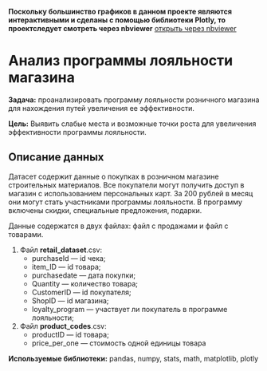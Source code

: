 **Поскольку большинство графиков в данном проекте являются интерактивными и сделаны с помощью библиотеки Plotly, то проектследует смотреть через nbviewer**
[открыть через nbviewer](https://nbviewer.org/github/Snowbird-fly/Portfolio/blob/ff4a9bf905fd417686d97e43f485bd1a3d7d654f/Loyalty_program/loyalty_program_analysis.ipynb)

# Анализ программы лояльности магазина

**Задача:** проанализировать программу лояльности розничного магазина для нахождения путей увеличения ее эффективности.

**Цель:**
Выявить слабые места и возможные точки роста для увеличения эффективности программы лояльности.

## Описание данных

Датасет содержит данные о покупках в розничном магазине строительных материалов. Все покупатели могут получить доступ в магазин с использованием персональных карт. За 200 рублей в месяц они могут стать участниками программы лояльности. В программу включены скидки, специальные предложения, подарки.

Данные содержатся в двух файлах: файл с продажами и файл с товарами.

1. Файл **retail_dataset**.csv:
    * purchaseId — id чека;
    * item_ID — id товара;
    * purchasedate — дата покупки;
    * Quantity — количество товара;
    * CustomerID — id покупателя;
    * ShopID — id магазина;
    * loyalty_program — участвует ли покупатель в программе лояльности;
2. Файл **product_codes**.csv:
    * productID — id товара;
    * price_per_one — стоимость одной единицы товара

  **Используемые библиотеки:** pandas, numpy, stats, math, matplotlib, plotly
  
